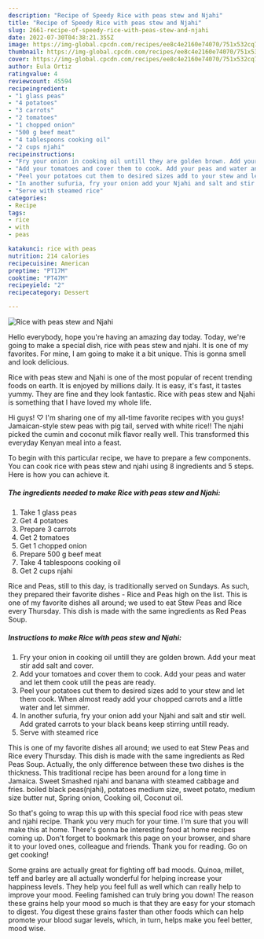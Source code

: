 ```yaml
---
description: "Recipe of Speedy Rice with peas stew and Njahi"
title: "Recipe of Speedy Rice with peas stew and Njahi"
slug: 2661-recipe-of-speedy-rice-with-peas-stew-and-njahi
date: 2022-07-30T04:38:21.355Z
image: https://img-global.cpcdn.com/recipes/ee8c4e2160e74070/751x532cq70/rice-with-peas-stew-and-njahi-recipe-main-photo.jpg
thumbnail: https://img-global.cpcdn.com/recipes/ee8c4e2160e74070/751x532cq70/rice-with-peas-stew-and-njahi-recipe-main-photo.jpg
cover: https://img-global.cpcdn.com/recipes/ee8c4e2160e74070/751x532cq70/rice-with-peas-stew-and-njahi-recipe-main-photo.jpg
author: Eula Ortiz
ratingvalue: 4
reviewcount: 45594
recipeingredient:
- "1 glass peas"
- "4 potatoes"
- "3 carrots"
- "2 tomatoes"
- "1 chopped onion"
- "500 g beef meat"
- "4 tablespoons cooking oil"
- "2 cups njahi"
recipeinstructions:
- "Fry your onion in cooking oil untill they are golden brown. Add your meat stir add salt and cover."
- "Add your tomatoes and cover them to cook. Add your peas and water and let them cook utill the peas are ready."
- "Peel your potatoes cut them to desired sizes add to your stew and let them cook. When almost ready add your chopped carrots and a little water and let simmer."
- "In another sufuria, fry your onion add your Njahi and salt and stir well. Add grated carrots to your black beans keep stirring untill ready."
- "Serve with steamed rice"
categories:
- Recipe
tags:
- rice
- with
- peas

katakunci: rice with peas 
nutrition: 214 calories
recipecuisine: American
preptime: "PT17M"
cooktime: "PT47M"
recipeyield: "2"
recipecategory: Dessert

---
```



![Rice with peas stew and Njahi](https://img-global.cpcdn.com/recipes/ee8c4e2160e74070/751x532cq70/rice-with-peas-stew-and-njahi-recipe-main-photo.jpg)

Hello everybody, hope you're having an amazing day today. Today, we're going to make a special dish, rice with peas stew and njahi. It is one of my favorites. For mine, I am going to make it a bit unique. This is gonna smell and look delicious.

Rice with peas stew and Njahi is one of the most popular of recent trending foods on earth. It is enjoyed by millions daily. It is easy, it's fast, it tastes yummy. They are fine and they look fantastic. Rice with peas stew and Njahi is something that I have loved my whole life.

Hi guys! ♡ I&#39;m sharing one of my all-time favorite recipes with you guys! Jamaican-style stew peas with pig tail, served with white rice!! The njahi picked the cumin and coconut milk flavor really well. This transformed this everyday Kenyan meal into a feast.


To begin with this particular recipe, we have to prepare a few components. You can cook rice with peas stew and njahi using 8 ingredients and 5 steps. Here is how you can achieve it.

<!--inarticleads1-->

##### The ingredients needed to make Rice with peas stew and Njahi:

1. Take 1 glass peas
1. Get 4 potatoes
1. Prepare 3 carrots
1. Get 2 tomatoes
1. Get 1 chopped onion
1. Prepare 500 g beef meat
1. Take 4 tablespoons cooking oil
1. Get 2 cups njahi


Rice and Peas, still to this day, is traditionally served on Sundays. As such, they prepared their favorite dishes - Rice and Peas high on the list. This is one of my favorite dishes all around; we used to eat Stew Peas and Rice every Thursday. This dish is made with the same ingredients as Red Peas Soup. 

<!--inarticleads2-->

##### Instructions to make Rice with peas stew and Njahi:

1. Fry your onion in cooking oil untill they are golden brown. Add your meat stir add salt and cover.
1. Add your tomatoes and cover them to cook. Add your peas and water and let them cook utill the peas are ready.
1. Peel your potatoes cut them to desired sizes add to your stew and let them cook. When almost ready add your chopped carrots and a little water and let simmer.
1. In another sufuria, fry your onion add your Njahi and salt and stir well. Add grated carrots to your black beans keep stirring untill ready.
1. Serve with steamed rice


This is one of my favorite dishes all around; we used to eat Stew Peas and Rice every Thursday. This dish is made with the same ingredients as Red Peas Soup. Actually, the only difference between these two dishes is the thickness. This traditional recipe has been around for a long time in Jamaica. Sweet Smashed njahi and banana with steamed cabbage and fries. boiled black peas(njahi), potatoes medium size, sweet potato, medium size butter nut, Spring onion, Cooking oil, Coconut oil. 

So that's going to wrap this up with this special food rice with peas stew and njahi recipe. Thank you very much for your time. I'm sure that you will make this at home. There's gonna be interesting food at home recipes coming up. Don't forget to bookmark this page on your browser, and share it to your loved ones, colleague and friends. Thank you for reading. Go on get cooking!

Some grains are actually great for fighting off bad moods. Quinoa, millet, teff and barley are all actually wonderful for helping increase your happiness levels. They help you feel full as well which can really help to improve your mood. Feeling famished can truly bring you down! The reason these grains help your mood so much is that they are easy for your stomach to digest. You digest these grains faster than other foods which can help promote your blood sugar levels, which, in turn, helps make you feel better, mood wise.
